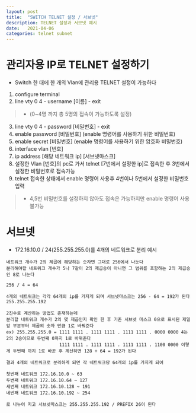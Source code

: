 ```yaml
---
layout: post
title:  "SWITCH TELNET 설정 / 서브넷"
description: TELNET 설정과 서브넷 예시
date:   2021-04-06
categories: telnet subnet
---
```

    
    
# 관리자용 IP로 TELNET 설정하기
    
+ Switch 한 대에 한 개의 Vlan에 관리용 TELNET 설정이 가능하다
    
1. configure terminal 
2. line vty 0 4 - username [이름] - exit
> + (0~4명 까지 총 5명의 접속이 가능하도록 설정)
3. line vty 0 4 - password [비밀번호] - exit
4. enable password [비밀번호] (enable 명령어를 사용하기 위한 비밀번호)
5. enable secret [비밀번호] (enable 명령어를 사용하기 위한 암호화 비밀번호)
6. interface vlan [번호]
7. ip address [해당 네트워크 ip] [서브넷마스크]
8. 설정한 Vlan [번호]의 pc로 가서 telnet [7번에서 설정한 ip]로 접속한 후 3번에서 설정한 비밀번호로 접속가능
9. telnet 접속한 상태에서 enable 명령어 사용후 4번이나 5번에서 설정한 비밀번호 입력
> + 4,5번 비밀번호를 설정하지 않아도 접속은 가능하지만 enable 명령어 사용 불가능
    
    
# 서브넷
+ 172.16.10.0 / 24(255.255.255.0)를 4개의 네트워크로 분리 예시
```
네트워크 개수가 2의 제곱에 해당하는 숫자면 그대로 256에서 나눈다
분리해야할 네트워크 개수가 5나 7같이 2의 제곱승이 아니면 그 범위를 포함하는 2의 제곱승인 8로 나눈다

256 / 4 = 64 

4개의 네트워크는 각각 64개의 ip를 가지게 되며 서브넷마스크는 256 - 64 = 192가 된다 255.255.255.192

2진수로 계산하는 방법도 존재하는데
분리할 네트워크 개수가 2의 몇 제곱인지 확인 한 후 기존 서브넷 마스크 0으로 표시된 제일 앞 부분부터 제곱의 숫자 만큼 1로 바꿔준다
ex) 255.255.255.0 = 1111 1111 . 1111 1111 . 1111 1111 . 0000 0000 4는 2의 2승이므로 두번째 0까지 1로 바꿔준다 
                    1111 1111 . 1111 1111 . 1111 1111 . 1100 0000 이렇게 두번째 까지 1로 바꾼 후 계산하면 128 + 64 = 192가 된다

결과 4개의 네트워크로 분리하게 되면 각 네트워크당 64개의 ip를 가지게 되어

첫번째 네트워크 172.16.10.0 ~ 63 
두번째 네트워크 172.16.10.64 ~ 127
세번째 네트워크 172.16.10.128 ~ 191
네번째 네트워크 172.16.10.192 ~ 254

로 나누어 지고 서브넷마스크는 255.255.255.192 / PREFIX 26이 된다
```

